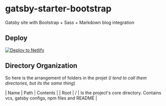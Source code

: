 # gatsby-starter-bootstrap
Gatsby site with Bootstrap + Sass + Markdown blog integration

## Deploy

[![Deploy to Netlify](https://www.netlify.com/img/deploy/button.svg)](https://app.netlify.com/start/deploy?repository=https://github.com/intellicode/gatsby-starter-bootstrap)


## Directory Organization
So here is the arrangement of folders in the projet (*I tend to call them directories, but its the same thing*)

| Name | Path | Contents |
| Root | /  |   Is the project's core directory. Contains vcs, gatsby configs, npm files and README |   
